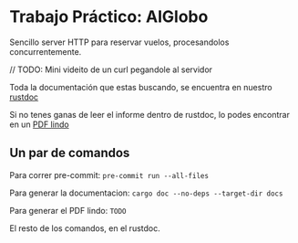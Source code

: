 # Trabajo Práctico: AlGlobo

Sencillo server HTTP para reservar vuelos, procesandolos concurrentemente.

// TODO: Mini videito de un curl pegandole al servidor

Toda la documentación que estas buscando, se encuentra en nuestro [rustdoc](https://camidvorkin.github.io/concurrentes-alglobo)

Si no tenes ganas de leer el informe dentro de rustdoc, lo podes encontrar en un [PDF lindo](TODO)

## Un par de comandos

Para correr pre-commit: `pre-commit run --all-files`

Para generar la documentacion: `cargo doc --no-deps --target-dir docs`

Para generar el PDF lindo: `TODO`

El resto de los comandos, en el rustdoc.
